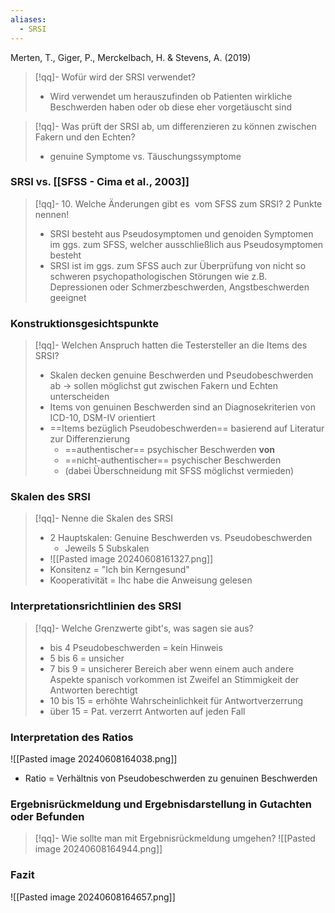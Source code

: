 ```yaml
---
aliases:
  - SRSI
---
```

Merten, T., Giger, P., Merckelbach, H. & Stevens, A. (2019)

> [!qq]- Wofür wird der SRSI verwendet?
> - Wird verwendet um herauszufinden ob Patienten wirkliche Beschwerden haben oder ob diese eher vorgetäuscht sind

> [!qq]- Was prüft der SRSI ab, um differenzieren zu können zwischen Fakern und den Echten?
> - genuine Symptome vs. Täuschungssymptome 

### SRSI vs. [[SFSS - Cima et al., 2003]]
> [!qq]- 10. Welche Änderungen gibt es  vom SFSS zum SRSI? 2 Punkte nennen!
> - SRSI besteht aus Pseudosymptomen und genoiden Symptomen im ggs. zum SFSS, welcher ausschließlich aus Pseudosymptomen besteht
> - SRSI ist im ggs. zum SFSS auch zur Überprüfung von nicht so schweren psychopathologischen Störungen wie z.B. Depressionen oder Schmerzbeschwerden, Angstbeschwerden geeignet

### Konstruktionsgesichtspunkte
> [!qq]- Welchen Anspruch hatten die Testersteller an die Items des SRSI?
> - Skalen decken genuine Beschwerden und Pseudobeschwerden ab -> sollen möglichst gut zwischen Fakern und Echten unterscheiden
> - Items von genuinen Beschwerden sind an Diagnosekriterien von ICD-10, DSM-IV orientiert
> - ==Items bezüglich Pseudobeschwerden== basierend auf Literatur zur Differenzierung 
> 	- ==authentischer== psychischer Beschwerden **von** 
> 	- ==nicht-authentischer== psychischer Beschwerden 
> 	- (dabei Überschneidung mit SFSS möglichst vermieden)

### Skalen des SRSI

> [!qq]- Nenne die Skalen des SRSI 
> - 2 Hauptskalen: Genuine Beschwerden vs. Pseudobeschwerden
> 	- Jeweils 5 Subskalen
> - ![[Pasted image 20240608161327.png]]
> - Konsitenz = "Ich bin Kerngesund"
> - Kooperativität = Ihc habe die Anweisung gelesen

### Interpretationsrichtlinien des SRSI

> [!qq]- Welche Grenzwerte gibt's, was sagen sie aus?
> - bis 4 Pseudobeschwerden = kein Hinweis
> - 5 bis 6 = unsicher
> - 7 bis 9 = unsicherer Bereich aber wenn einem auch andere Aspekte spanisch vorkommen ist Zweifel an Stimmigkeit der Antworten berechtigt 
> - 10 bis 15 = erhöhte Wahrscheinlichkeit für Antwortverzerrung
> - über 15 = Pat. verzerrt Antworten auf jeden Fall

### Interpretation des Ratios

![[Pasted image 20240608164038.png]]
- Ratio = Verhältnis von Pseudobeschwerden zu genuinen Beschwerden

### Ergebnisrückmeldung und Ergebnisdarstellung in Gutachten oder Befunden
> [!qq]- Wie sollte man mit Ergebnisrückmeldung umgehen?
> ![[Pasted image 20240608164944.png]]

### Fazit

![[Pasted image 20240608164657.png]]
